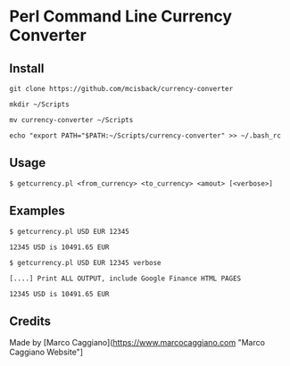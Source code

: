 # Perl Command Line Currency Converter


## Install

    git clone https://github.com/mcisback/currency-converter
    
    mkdir ~/Scripts

    mv currency-converter ~/Scripts

    echo "export PATH="$PATH:~/Scripts/currency-converter" >> ~/.bash_rc

## Usage

    $ getcurrency.pl <from_currency> <to_currency> <amout> [<verbose>]

## Examples

    $ getcurrency.pl USD EUR 12345
    
    12345 USD is 10491.65 EUR

    $ getcurrency.pl USD EUR 12345 verbose

    [....] Print ALL OUTPUT, include Google Finance HTML PAGES

    12345 USD is 10491.65 EUR

## Credits

Made by [Marco Caggiano](https://www.marcocaggiano.com "Marco Caggiano Website"]


